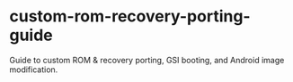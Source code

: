 # custom-rom-recovery-porting-guide
Guide to custom ROM &amp; recovery porting, GSI booting, and Android image modification.
